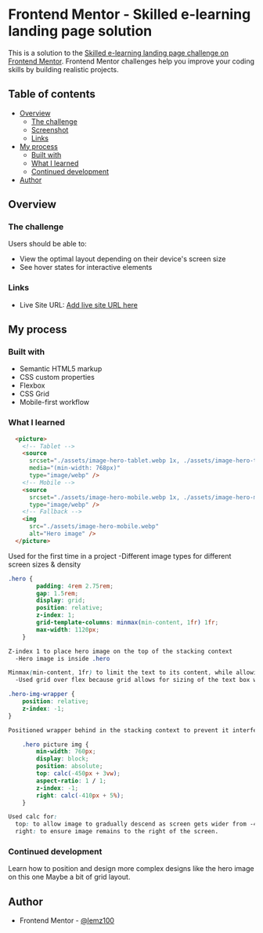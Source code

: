 # Frontend Mentor - Skilled e-learning landing page solution

This is a solution to the [Skilled e-learning landing page challenge on Frontend Mentor](https://www.frontendmentor.io/challenges/skilled-elearning-landing-page-S1ObDrZ8q). Frontend Mentor challenges help you improve your coding skills by building realistic projects.

## Table of contents

- [Overview](#overview)
  - [The challenge](#the-challenge)
  - [Screenshot](#screenshot)
  - [Links](#links)
- [My process](#my-process)
  - [Built with](#built-with)
  - [What I learned](#what-i-learned)
  - [Continued development](#continued-development)
- [Author](#author)

## Overview

### The challenge

Users should be able to:

- View the optimal layout depending on their device's screen size
- See hover states for interactive elements


### Links

- Live Site URL: [Add live site URL here](https://your-live-site-url.com)

## My process

### Built with

- Semantic HTML5 markup
- CSS custom properties
- Flexbox
- CSS Grid
- Mobile-first workflow

### What I learned

```html
  <picture>
    <!-- Tablet -->
    <source
      srcset="./assets/image-hero-tablet.webp 1x, ./assets/image-hero-tablet@2x.webp 2x"
      media="(min-width: 768px)"
      type="image/webp" />
    <!-- Mobile -->
    <source
      srcset="./assets/image-hero-mobile.webp 1x, ./assets/image-hero-mobile@2x.webp 2x"
      type="image/webp" />
    <!-- Fallback -->
    <img
      src="./assets/image-hero-mobile.webp"
      alt="Hero image" />
  </picture>
```
Used <picture> for the first time in a project
  -Different image types for different screen sizes & density

```css
.hero {
        padding: 4rem 2.75rem;
        gap: 1.5rem;
        display: grid;
        position: relative;
        z-index: 1;
        grid-template-columns: minmax(min-content, 1fr) 1fr;
        max-width: 1120px;
    }

Z-index 1 to place hero image on the top of the stacking context 
  -Hero image is inside .hero 

Minmax(min-content, 1fr) to limit the text to its content, while allowing picture to reflect the rest of the grid.
  -Used grid over flex because grid allows for sizing of the text box whereas   flex does not and will size it to whatever it is sized.

.hero-img-wrapper {
    position: relative;
    z-index: -1;
}

Positioned wrapper behind in the stacking context to prevent it interfering with user interaction

    .hero picture img {
        min-width: 760px;
        display: block;
        position: absolute;
        top: calc(-450px + 3vw);
        aspect-ratio: 1 / 1;
        z-index: -1;
        right: calc(-410px + 5%);
    }

Used calc for:
  top: to allow image to gradually descend as screen gets wider from -450px.
  right: to ensure image remains to the right of the screen.

```

### Continued development

Learn how to position and design more complex designs like the hero image on this one
Maybe a bit of grid layout.

## Author

- Frontend Mentor - [@lemz100](https://www.frontendmentor.io/profile/lemz100)